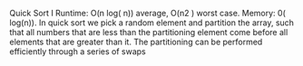 Quick Sort I Runtime: O(n log( n)) average, O(n2
) worst case. Memory: 0( log(n)). 
In quick sort we pick a random element and partition the array, such that all numbers that are less than the 
partitioning element come before all elements that are greater than it. The partitioning can be performed 
efficiently through a series of swaps
